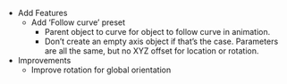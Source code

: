 * Add Features
    * Add ‘Follow curve’ preset
        * Parent object to curve for object to follow curve in animation.
        * Don’t create an empty axis object if that’s the case. Parameters are all the same, but no XYZ offset for location or rotation.
* Improvements
    * Improve rotation for global orientation
